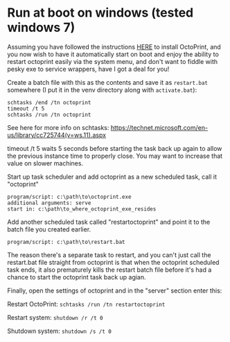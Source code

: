 # Run at boot on windows (tested windows 7)

Assuming you have followed the instructions [HERE](https://github.com/foosel/OctoPrint/wiki/Setup-on-Windows) to install OctoPrint, and you now wish to have it automatically start on boot
and enjoy the ability to restart octoprint easily via the system menu, and don't want to fiddle with pesky exe to service wrappers, have I got a deal for you!


Create a batch file with this as the contents and save it as `restart.bat` somewhere (I put it in the venv directory along with `activate.bat`):

    schtasks /end /tn octoprint 
    timeout /t 5
    schtasks /run /tn octoprint

See here for more info on schtasks: https://technet.microsoft.com/en-us/library/cc725744(v=ws.11).aspx

timeout /t 5 waits 5 seconds before starting the task back up again to allow the previous instance time to properly close. You may want to increase that value on slower machines.

Start up task scheduler and add octoprint as a new scheduled task, call it "octoprint"

    program/script: c:\path\to\octoprint.exe
    additional arguments: serve
    start in: c:\path\to_where_octoprint_exe_resides

Add another scheduled task called "restartoctoprint" and point it to the batch file you created earlier.

    program/script: c:\path\to\restart.bat

The reason there's a separate task to restart, and you can't just call the restart.bat file straight from octoprint is that when the octoprint scheduled task ends, it also prematurely kills the restart batch file before it's had a chance to start the octoprint task back up agian.

Finally, open the settings of octoprint and in the "server" section enter this:

Restart OctoPrint: `schtasks /run /tn restartoctoprint`

Restart system: `shutdown /r /t 0`

Shutdown system: `shutdown /s /t 0`
